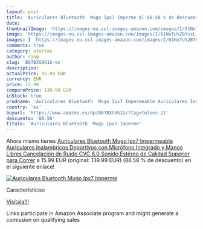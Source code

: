 ```yaml
---
layout: post
title: 'Auriculares Bluetooth  Mugo Ipx7 Imperme al 88.58 % de descuento'
date: 
thumbnailImage: 'https://images-eu.ssl-images-amazon.com/images/I/61NxTu%2BYszL._SL200_.jpg'
image: 'https://images-eu.ssl-images-amazon.com/images/I/61NxTu%2BYszL._SL200_.jpg'
images: [ 'https://images-eu.ssl-images-amazon.com/images/I/61NxTu%2BYszL._SL200_.jpg' ]
comments: true
category: ofertas
author: ring
slug: 'B07BXG9G1G-es'
description:
actualPrice: 15.99 EUR
currency: EUR
price: 15.99
comparePrice: 139.99 EUR
inStock: true
prodname: 'Auriculares Bluetooth  Mugo Ipx7 Impermeable Auriculares Inalambricos Deportivos con Micrófono Integrado y Manos Libres  Cancelación de Ruido CVC 6.0  Sonido Estéreo de Calidad Superior  para Correr'
country: 'es'
buyurl: 'https://www.amazon.es/dp/B07BXG9G1G/?tag=tolees-21'
descuento: '88.58'
titulo: 'Auriculares Bluetooth  Mugo Ipx7 Imperme'
---
```


Ahora mismo tienes [Auriculares Bluetooth  Mugo Ipx7 Impermeable Auriculares Inalambricos Deportivos con Micrófono Integrado y Manos Libres  Cancelación de Ruido CVC 6.0  Sonido Estéreo de Calidad Superior  para Correr](https://www.amazon.es/dp/B07BXG9G1G/?tag=tolees-21) a 15.99 EUR (original: 139.99 EUR) (88.58 %  de descuento) en el siguiente enlace!

[![Auriculares Bluetooth  Mugo Ipx7 Imperme](https://images-eu.ssl-images-amazon.com/images/I/61NxTu%2BYszL._SL200_.jpg)](https://www.amazon.es/dp/B07BXG9G1G/?tag=tolees-21)

Características:


[Visítala!!!](https://www.amazon.es/dp/B07BXG9G1G/?tag=tolees-21)

Links participate in Amazon Associate program and might generate a comission on qualifying sales
